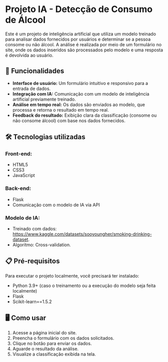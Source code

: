 # Projeto IA - Detecção de Consumo de Álcool

Este é um projeto de inteligência artificial que utiliza um modelo treinado para analisar dados fornecidos por usuários e determinar se a pessoa consome ou não álcool. A análise é realizada por meio de um formulário no site, onde os dados inseridos são processados pelo modelo e uma resposta é devolvida ao usuário.

## 🚀 Funcionalidades

-   **Interface de usuário:** Um formulário intuitivo e responsivo para a entrada de dados.
-   **Integração com IA:** Comunicação com um modelo de inteligência artificial previamente treinado.
-   **Análise em tempo real:** Os dados são enviados ao modelo, que processa e retorna o resultado em tempo real.
-   **Feedback do resultado:** Exibição clara da classificação (consome ou não consome álcool) com base nos dados fornecidos.

## 🛠️ Tecnologias utilizadas

### Front-end:

-   HTML5
-   CSS3
-   JavaScript

### Back-end:

-   Flask
-   Comunicação com o modelo de IA via API

### Modelo de IA:

-   Treinado com dados: https://www.kaggle.com/datasets/sooyoungher/smoking-drinking-dataset.
-   Algoritmo: Cross-validation.

## 📋 Pré-requisitos

Para executar o projeto localmente, você precisará ter instalado:

-   Python 3.9+ (caso o treinamento ou a execução do modelo seja feita localmente)
-   Flask
-   Scikit-learn==1.5.2

## 🖥️ Como usar

1. Acesse a página inicial do site.
2. Preencha o formulário com os dados solicitados.
3. Clique no botão para enviar os dados.
4. Aguarde o resultado da análise.
5. Visualize a classificação exibida na tela.
